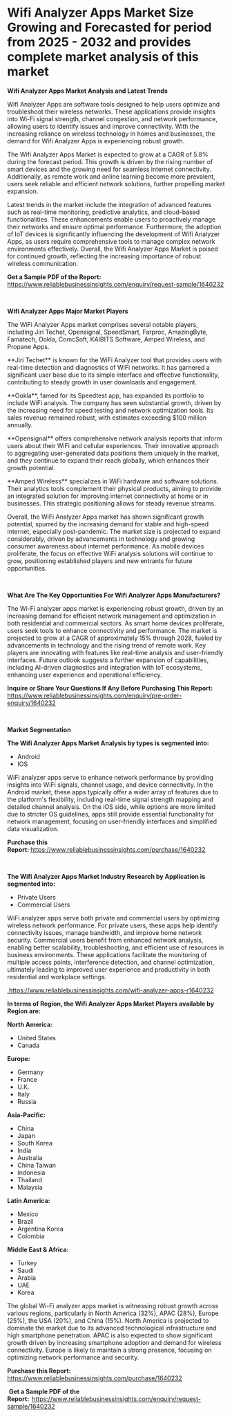 <p><h1>Wifi Analyzer Apps Market Size Growing and Forecasted for period from 2025 - 2032 and provides complete market analysis of this market</h1></p><p><strong>Wifi Analyzer Apps Market Analysis and Latest Trends</strong></p>
<p><p>Wifi Analyzer Apps are software tools designed to help users optimize and troubleshoot their wireless networks. These applications provide insights into Wi-Fi signal strength, channel congestion, and network performance, allowing users to identify issues and improve connectivity. With the increasing reliance on wireless technology in homes and businesses, the demand for Wifi Analyzer Apps is experiencing robust growth.</p><p>The Wifi Analyzer Apps Market is expected to grow at a CAGR of 5.8% during the forecast period. This growth is driven by the rising number of smart devices and the growing need for seamless internet connectivity. Additionally, as remote work and online learning become more prevalent, users seek reliable and efficient network solutions, further propelling market expansion.</p><p>Latest trends in the market include the integration of advanced features such as real-time monitoring, predictive analytics, and cloud-based functionalities. These enhancements enable users to proactively manage their networks and ensure optimal performance. Furthermore, the adoption of IoT devices is significantly influencing the development of Wifi Analyzer Apps, as users require comprehensive tools to manage complex network environments effectively. Overall, the Wifi Analyzer Apps Market is poised for continued growth, reflecting the increasing importance of robust wireless communication.</p></p>
<p><strong>Get a Sample PDF of the Report:&nbsp;</strong> <a href="https://www.reliablebusinessinsights.com/enquiry/request-sample/1640232?utm_campaign=1789&utm_medium=2&utm_source=Github&utm_content=ia&utm_term=16042025&utm_id=wifi-analyzer-apps">https://www.reliablebusinessinsights.com/enquiry/request-sample/1640232</a></p>
<p>&nbsp;</p>
<p><strong>Wifi Analyzer Apps Major Market Players</strong></p>
<p><p>The WiFi Analyzer Apps market comprises several notable players, including Jiri Techet, Opensignal, SpeedSmart, Farproc, AmazingByte, Famatech, Ookla, ComcSoft, KAIBITS Software, Amped Wireless, and Propane Apps. </p><p>**Jiri Techet** is known for the WiFi Analyzer tool that provides users with real-time detection and diagnostics of WiFi networks. It has garnered a significant user base due to its simple interface and effective functionality, contributing to steady growth in user downloads and engagement.</p><p>**Ookla**, famed for its Speedtest app, has expanded its portfolio to include WiFi analysis. The company has seen substantial growth, driven by the increasing need for speed testing and network optimization tools. Its sales revenue remained robust, with estimates exceeding $100 million annually.</p><p>**Opensignal** offers comprehensive network analysis reports that inform users about their WiFi and cellular experiences. Their innovative approach to aggregating user-generated data positions them uniquely in the market, and they continue to expand their reach globally, which enhances their growth potential.</p><p>**Amped Wireless** specializes in WiFi hardware and software solutions. Their analytics tools complement their physical products, aiming to provide an integrated solution for improving internet connectivity at home or in businesses. This strategic positioning allows for steady revenue streams.</p><p>Overall, the WiFi Analyzer Apps market has shown significant growth potential, spurred by the increasing demand for stable and high-speed internet, especially post-pandemic. The market size is projected to expand considerably, driven by advancements in technology and growing consumer awareness about internet performance. As mobile devices proliferate, the focus on effective WiFi analysis solutions will continue to grow, positioning established players and new entrants for future opportunities.</p></p>
<p>&nbsp;</p>
<p><strong>What Are The Key Opportunities For Wifi Analyzer Apps Manufacturers?</strong></p>
<p><p>The Wi-Fi analyzer apps market is experiencing robust growth, driven by an increasing demand for efficient network management and optimization in both residential and commercial sectors. As smart home devices proliferate, users seek tools to enhance connectivity and performance. The market is projected to grow at a CAGR of approximately 15% through 2028, fueled by advancements in technology and the rising trend of remote work. Key players are innovating with features like real-time analysis and user-friendly interfaces. Future outlook suggests a further expansion of capabilities, including AI-driven diagnostics and integration with IoT ecosystems, enhancing user experience and operational efficiency.</p></p>
<p><strong>Inquire or Share Your Questions If Any Before Purchasing This Report:</strong> <a href="https://www.reliablebusinessinsights.com/enquiry/pre-order-enquiry/1640232?utm_campaign=1789&utm_medium=2&utm_source=Github&utm_content=ia&utm_term=16042025&utm_id=wifi-analyzer-apps">https://www.reliablebusinessinsights.com/enquiry/pre-order-enquiry/1640232</a></p>
<p>&nbsp;</p>
<p><strong>Market Segmentation</strong></p>
<p><strong>The Wifi Analyzer Apps Market Analysis by types is segmented into:</strong></p>
<p><ul><li>Android</li><li>IOS</li></ul></p>
<p><p>WiFi analyzer apps serve to enhance network performance by providing insights into WiFi signals, channel usage, and device connectivity. In the Android market, these apps typically offer a wider array of features due to the platform's flexibility, including real-time signal strength mapping and detailed channel analysis. On the iOS side, while options are more limited due to stricter OS guidelines, apps still provide essential functionality for network management, focusing on user-friendly interfaces and simplified data visualization.</p></p>
<p><strong>Purchase this Report:&nbsp;</strong><a href="https://www.reliablebusinessinsights.com/purchase/1640232?utm_campaign=1789&utm_medium=2&utm_source=Github&utm_content=ia&utm_term=16042025&utm_id=wifi-analyzer-apps">https://www.reliablebusinessinsights.com/purchase/1640232</a></p>
<p>&nbsp;</p>
<p><strong>The Wifi Analyzer Apps Market Industry Research by Application is segmented into:</strong></p>
<p><ul><li>Private Users</li><li>Commercial Users</li></ul></p>
<p><p>WiFi analyzer apps serve both private and commercial users by optimizing wireless network performance. For private users, these apps help identify connectivity issues, manage bandwidth, and improve home network security. Commercial users benefit from enhanced network analysis, enabling better scalability, troubleshooting, and efficient use of resources in business environments. These applications facilitate the monitoring of multiple access points, interference detection, and channel optimization, ultimately leading to improved user experience and productivity in both residential and workplace settings.</p></p>
<p><a href="https://www.reliablebusinessinsights.com/wifi-analyzer-apps-r1640232?utm_campaign=1789&utm_medium=2&utm_source=Github&utm_content=ia&utm_term=16042025&utm_id=wifi-analyzer-apps">&nbsp;https://www.reliablebusinessinsights.com/wifi-analyzer-apps-r1640232</a></p>
<p><strong>In terms of Region, the Wifi Analyzer Apps Market Players available by Region are:</strong></p>
<p>
    <p> <strong> North America: </strong>
        <ul>
            <li>United States</li>
            <li>Canada</li>
        </ul>
        </p> 
    <p> <strong> Europe: </strong>
        <ul>
            <li>Germany</li>
            <li>France</li>
            <li>U.K.</li>
            <li>Italy</li>
            <li>Russia</li>
        </ul>
        </p> 
    <p> <strong> Asia-Pacific: </strong>
        <ul>
            <li>China</li>
            <li>Japan</li>
            <li>South Korea</li>
            <li>India</li>
            <li>Australia</li>
            <li>China Taiwan</li>
            <li>Indonesia</li>
            <li>Thailand</li>
            <li>Malaysia</li>
        </ul>
        </p> 
    <p> <strong> Latin America: </strong>
        <ul>
            <li>Mexico</li>
            <li>Brazil</li>
            <li>Argentina Korea</li>
            <li>Colombia</li>
        </ul>
        </p> 
    <p> <strong> Middle East & Africa: </strong>
        <ul>
            <li>Turkey</li>
            <li>Saudi</li>
            <li>Arabia</li>
            <li>UAE</li>
            <li>Korea</li>
        </ul>
    </p>
    </p>
<p><p>The global Wi-Fi analyzer apps market is witnessing robust growth across various regions, particularly in North America (32%), APAC (28%), Europe (25%), the USA (20%), and China (15%). North America is projected to dominate the market due to its advanced technological infrastructure and high smartphone penetration. APAC is also expected to show significant growth driven by increasing smartphone adoption and demand for wireless connectivity. Europe is likely to maintain a strong presence, focusing on optimizing network performance and security.</p></p>
<p><strong>Purchase this Report: </strong><a href="https://www.reliablebusinessinsights.com/purchase/1640232?utm_campaign=1789&utm_medium=2&utm_source=Github&utm_content=ia&utm_term=16042025&utm_id=wifi-analyzer-apps">https://www.reliablebusinessinsights.com/purchase/1640232</a></p>
<p>&nbsp;<strong>Get a Sample PDF of the Report:&nbsp;&nbsp;</strong><a href="https://www.reliablebusinessinsights.com/enquiry/request-sample/1640232?utm_campaign=1789&utm_medium=2&utm_source=Github&utm_content=ia&utm_term=16042025&utm_id=wifi-analyzer-apps">https://www.reliablebusinessinsights.com/enquiry/request-sample/1640232</a></p>
<p><strong></strong></p>
<p><p></p><p></p><p></p></p>